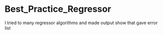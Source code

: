 # Best_Practice_Regressor
 
 I tried to many regressor algorithms and made output show that gave error list 
 
